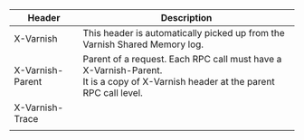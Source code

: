 | Header  | Description  |
|---|---|
| X-Varnish  |  This header is automatically picked up from the Varnish Shared Memory log. |
| X-Varnish-Parent  | Parent of a request. Each RPC call must have a X-Varnish-Parent. <br/>It is a copy of X-Varnish header at the parent RPC call level. |
| X-Varnish-Trace  |   |
|   |   |
